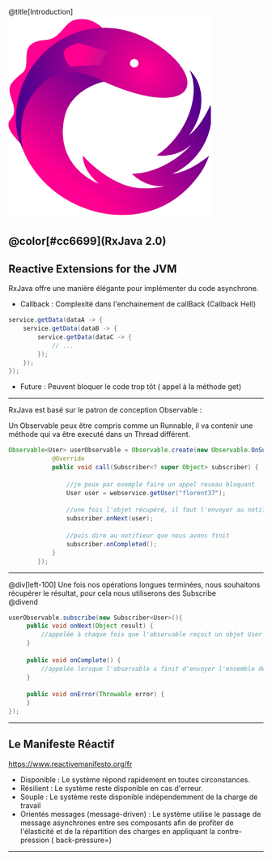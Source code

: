 @title[Introduction]
![logo](assets/images/rx_logo.png) 

## @color[#cc6699](RxJava 2.0)
Reactive Extensions for the JVM
---

RxJava offre une manière élégante pour implémenter du code asynchrone.
* Callback : Complexité dans l'enchainement de callBack (Callback Hell)

```java
service.getData(dataA -> {
    service.getData(dataB -> {
        service.getData(dataC -> {
            // ...
        });
    });        
});
```
 * Future : Peuvent bloquer le code trop tôt ( appel à la méthode get) 
---

RxJava est basé sur le patron de conception Observable :   

Un Observable peux être compris comme un Runnable, il va contenir une méthode qui va être executé dans un Thread différent.

```java
Observable<User> userObservable = Observable.create(new Observable.OnSubscribe<User>() {
            @Override
            public void call(Subscriber<? super Object> subscriber) {
                 
                //je peux par exemple faire un appel reseau bloquant
                User user = webservice.getUser("florent37");
 
                //une fois l'objet récupéré, il faut l'envoyer au notifieur,
                subscriber.onNext(user);
 
                //puis dire au notifieur que nous avons finit
                subscriber.onCompleted();
            }
        });
```
---
@div[left-100]
Une fois nos opérations longues terminées, nous souhaitons récupérer le résultat, pour cela nous utiliserons des Subscribe  
@divend
```java
userObservable.subscribe(new Subscriber<User>(){
     public void onNext(Object result) {
         //appelée à chaque fois que l'observable reçoit un objet User
     }
 
     public void onComplete() {
         //appelée lorsque l'observable a finit d'envoyer l'ensemble des objets User
     }
 
     public void onError(Throwable error) {
     }
});
```
---
## Le Manifeste Réactif  
https://www.reactivemanifesto.org/fr

- Disponible : Le système répond rapidement en toutes circonstances.
- Résilient : Le système reste disponible en cas d'erreur.
- Souple : Le système reste disponible indépendemment de la charge de travail
- Orientés messages (message-driven) : Le système utilise le passage de message asynchrones
entre ses composants afin de profiter de l'élasticité et  de la répartition des charges en appliquant la contre-pression ( back-pressure=)
---

